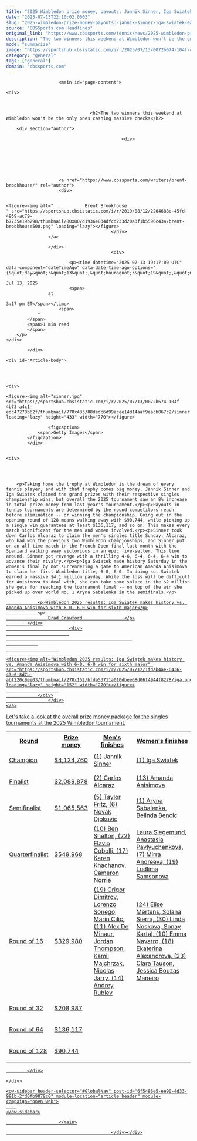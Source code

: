 ```yaml
---
title: "2025 Wimbledon prize money, payouts: Jannik Sinner, Iga Swiatek earn more than $4 million for wins in London"
date: "2025-07-13T22:10:02.000Z"
slug: "2025-wimbledon-prize-money-payouts:-jannik-sinner-iga-swiatek-earn-more-than-dollar4-million-for-wins-in-london"
source: "CBSSports.com Headlines"
original_link: "https://www.cbssports.com/tennis/news/2025-wimbledon-prize-money-payouts-jannik-sinner-iga-swiatek-earn-more-than-4-million-for-wins-in-london/"
description: "The two winners this weekend at Wimbledon won't be the only ones cashing massive checks"
mode: "summarize"
image: "https://sportshub.cbsistatic.com/i/r/2025/07/13/0072b674-104f-4b73-a4c1-edc47278b62f/thumbnail/1200x675/0bf9e6c8202ef4fe47ac39b161b2c2a9/sinner.jpg"
category: "general"
tags: ["general"]
domain: "cbssports.com"
---
```

<div id="readability-page-1" class="page"><div id="Page-shell">
                        
                                                
                        

                            


                        <main id="page-content">
                                            







<div id="reading-list-items-container" data-metadata="league=tennis" data-reading-list-item="0" data-component="articleProgressBar" data-article-progress-bar-options="{&quot;device&quot;:&quot;desktop&quot;,&quot;isAbTestActive&quot;:false,&quot;mode&quot;:&quot;progress&quot;,&quot;showGamblingAds&quot;:true,&quot;taboolaFrequency&quot;:3}">
            

<article>
                                            
    <div>
                            
        

                                    <h2>The two winners this weekend at Wimbledon won't be the only ones cashing massive checks</h2>
                    
        <div section="author">
                                                            
                                                <div>
                                
                                                                            
    
                    
        
            
    
                        <a href="https://www.cbssports.com/writers/brent-brookhouse/" rel="author">
                        <div>
                                                                                                                        
        
    <figure><img alt="            Brent Brookhouse
    " src="https://sportshub.cbsistatic.com/i/r/2019/08/12/2204688e-45fd-4959-ac79-b7735e19b298/thumbnail/80x80/d1936e834dfcd233d20a3f1b5596c434/brent-brookhouse500.png" loading="lazy"></figure>
                                            </div>
                    </a>
            
                    </div>
                                            <div>
                                                                                    
                            <p><time datetime="2025-07-13 19:17:00 UTC" data-component="dateTimeAgo" data-date-time-ago-options="{&quot;day&quot;:&quot;13&quot;,&quot;hour&quot;:&quot;19&quot;,&quot;min&quot;:&quot;17&quot;,&quot;month&quot;:&quot;7&quot;,&quot;year&quot;:&quot;2025&quot;,&quot;hideAfter24Hours&quot;:false}">
                    
    Jul 13, 2025
                            <span>
                    at
                            
    3:17 pm ET</span></time>
                        <span>
                •
            </span>
            <span>1 min read
            </span>
        </p>
    </div>
</div>

            </div>

    <div id="Article-body">
        
    
        
                
    <div>
                            
    <figure><img alt="sinner.jpg" src="https://sportshub.cbsistatic.com/i/r/2025/07/13/0072b674-104f-4b73-a4c1-edc47278b62f/thumbnail/770x433/88dedc6d99acee14d14aaf9eacb067c2/sinner.jpg" loading="lazy" height="433" width="770"></figure>
        
                    <figcaption>
                <span>Getty Images</span>
            </figcaption>
            </div>

    
    <div>
        
        
                            
                
        <p>Taking home the trophy at Wimbledon is the dream of every tennis player, and with that trophy comes big money. Jannik Sinner and Iga Swiatek claimed the grand prizes with their respective singles championship wins, but overall the 2025 tournament saw an 8% increase in total prize money from last year's tournament.</p><p>Payouts in tennis tournaments are determined by the round competitors reach before elimination -- or winning the championship. Going out in the opening round of 128 means walking away with $90,744, while picking up a single win guarantees at least $136,117, and so on. This makes every match significant for the men and women involved.</p><p>Sinner took down Carlos Alcaraz to claim the men's singles title Sunday. Alcaraz, who had won the previous two Wimbledon championships, and Sinner put on an all-time match in the French Open final last month with the Spaniard walking away victorious in an epic five-setter. This time around, Sinner got revenge with a thrilling 4-6, 6-4, 6-4, 6-4 win to advance their rivalry.</p><p>Iga Swiatek made history Saturday in the women's final by not surrendering a game to American Amanda Anisimova to claim her first Wimbledon title, 6-0, 6-0. In doing so, Swiatek earned a massive $4.1 million payday. While the loss will be difficult for Anisimova to deal with, she can take some solace in the $2 million she gets for reaching the tournament final -- on top of the win she picked up over world No. 1 Aryna Sabalenka in the semifinals.</p>
        

<a href="https://www.cbssports.com/tennis/news/wimbledon-2025-results-iga-swiatek-makes-history-vs-amanda-anisimova-with-6-0-6-0-win-for-sixth-major/" target="_blank">
        <div>
            <div>
                
                <p>Wimbledon 2025 results: Iga Świątek makes history vs. Amanda Anisimova with 6-0, 6-0 win for sixth major</p>
                <p>
                    Brad Crawford                </p>
            </div>
                            <div>
                            
                                                    
                
                        
                                    
    <figure><img alt="Wimbledon 2025 results: Iga Świątek makes history vs. Amanda Anisimova with 6-0, 6-0 win for sixth major" src="https://sportshub.cbsistatic.com/i/r/2025/07/12/1fdab4ae-6436-43e6-8d7b-abf220c9ee03/thumbnail/270x152/bfda53711a010dbee68d06f4944f8278/iga.png" loading="lazy" height="152" width="270"></figure>
                        
                </div>
                    </div>
    </a>
<p>Let's take a look at the overall prize money package for the singles tournaments at the 2025 Wimbledon tournament.</p><table data-title="9x2 Table"><tbody><tr><th>Round</th><th>Prize money</th><th>Men's finishes</th><th>Women's finishes</th></tr><tr><td><p>Champion</p></td><td><p>$4,124,760</p></td><td>(1) Jannik Sinner</td><td>(1) Iga Swiatek</td></tr><tr><td><p>Finalist</p></td><td><p>$2,089,878</p></td><td>(2) Carlos Alcaraz</td><td>(13) Amanda Anisimova</td></tr><tr><td><p>Semifinalist</p></td><td><p>$1,065,563</p></td><td>(5) Taylor Fritz, (6) Novak Djokovic</td><td>(1) Aryna Sabalenka, Belinda Bencic</td></tr><tr><td><p>Quarterfinalist</p></td><td><p>$549,968</p></td><td>(10) Ben Shelton, (22) Flavio Cobolli, (17) Karen Khachanov, Cameron Norrie</td><td>Laura Siegemund, Anastasia Pavlyuchenkova, (7) Mirra Andreeva, (19) Ludlima Samsonova</td></tr><tr><td><p>Round of 16</p></td><td><p>$329,980</p></td><td>(19) Grigor Dimitrov, Lorenzo Sonego, Marin Cilic, (11) Alex De Minaur, Jordan Thompson, Kamil Majchrzak, Nicolas Jarry, (14) Andrey Rublev</td><td>(24) Elise Mertens, Solana Sierra, (30) Linda Noskova, Sonay Kartal, (10) Emma Navarro, (18) Ekaterina Alexandrova, (23) Clara Tauson, Jessica Bouzas Maneiro</td></tr><tr><td><p>Round of 32</p></td><td><p>$208,987</p></td><td><br></td><td><br></td></tr><tr><td><p>Round of 64</p></td><td><p>$136,117</p></td><td><br></td><td><br></td></tr><tr><td><p>Round of 128</p></td><td><p>$90,744</p></td><td><br></td><td><br></td></tr></tbody></table>


        
            </div>

    </div>
</article>
        </div>



    
    
        
    <ow-sidebar header-selector="#GlobalNav" post-id="6f5486e5-ee90-4d33-991b-2fd0fb9879c0" module-location="article header" module-campaign="open web">
        
    </ow-sidebar>
    
                        </main>

                                            </div></div>